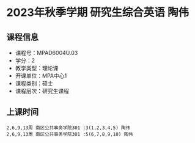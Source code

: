 # 2023年秋季学期 研究生综合英语 陶伟






## 课程信息

- 课程号：MPAD6004U.03
- 学分：2
- 教学类型：理论课
- 开课单位：MPA中心1
- 课程类别：硕士
- 课程层次：研究生课程

## 上课时间

```
2,6,9,13周 南区公共事务学院301 :3(1,2,3,4,5) 陶伟
2,6,9,13周 南区公共事务学院301 :5(6,7,8,9,10) 陶伟
```

